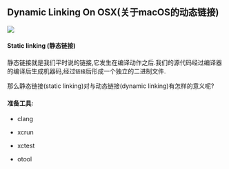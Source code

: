 ## Dynamic Linking On OSX(关于macOS的动态链接)
![](https://img.shields.io/badge/platform-MacOSX-red.svg)

#### Static linking (静态链接)
静态链接就是我们平时说的链接,它发生在编译动作之后.我们的源代码经过编译器的编译后生成机器码,经过`链接`后形成一个独立的二进制文件.

那么静态链接(static linking)对与动态链接(dynamic linking)有怎样的意义呢?

#### 准备工具:

* clang


* xcrun
* xctest
* otool

